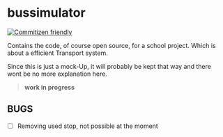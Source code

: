# bussimulator

[![Commitizen friendly](https://img.shields.io/badge/commitizen-friendly-brightgreen.svg)](http://commitizen.github.io/cz-cli/)

Contains the code, of course open source, for a school project. Which is about a efficient Transport system.

Since this is just a mock-Up, it will probably be kept that way and there wont be no more explanation here.

> __work in progress__


## BUGS

- [ ] Removing used stop, not possible at the moment  
